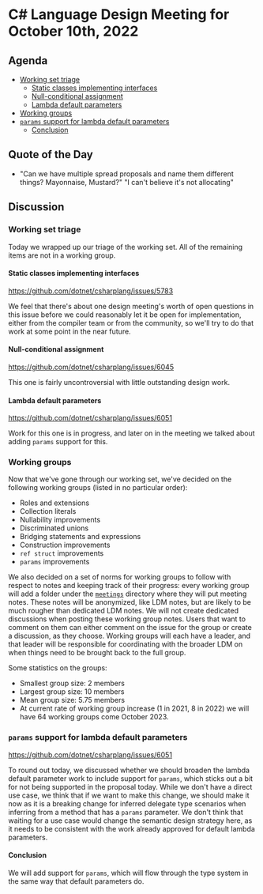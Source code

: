 # C# Language Design Meeting for October 10th, 2022

## Agenda

- [Working set triage](#working-set-triage)
    - [Static classes implementing interfaces](#static-classes-implementing-interfaces)
    - [Null-conditional assignment](#null-conditional-assignment)
    - [Lambda default parameters](#lambda-default-parameters)
- [Working groups](#working-groups)
- [`params` support for lambda default parameters](#params-support-for-lambda-default-parameters)
    - [Conclusion](#conclusion)

## Quote of the Day

- "Can we have multiple spread proposals and name them different things? Mayonnaise, Mustard?" "I can't believe it's not allocating"

## Discussion

### Working set triage

Today we wrapped up our triage of the working set. All of the remaining items are not in a working group.

#### Static classes implementing interfaces

https://github.com/dotnet/csharplang/issues/5783

We feel that there's about one design meeting's worth of open questions in this issue before we could reasonably let it be open for implementation,
either from the compiler team or from the community, so we'll try to do that work at some point in the near future.

#### Null-conditional assignment

https://github.com/dotnet/csharplang/issues/6045

This one is fairly uncontroversial with little outstanding design work.

#### Lambda default parameters

https://github.com/dotnet/csharplang/issues/6051

Work for this one is in progress, and later on in the meeting we talked about adding `params` support for this.

### Working groups

Now that we've gone through our working set, we've decided on the following working groups (listed in no particular order):

* Roles and extensions
* Collection literals
* Nullability improvements
* Discriminated unions
* Bridging statements and expressions
* Construction improvements
* `ref struct` improvements
* `params` improvements

We also decided on a set of norms for working groups to follow with respect to notes and keeping track of their progress: every working group
will add a folder under the [`meetings`](/meetings/) directory where they will put meeting notes. These notes will be anonymized, like LDM notes,
but are likely to be much rougher than dedicated LDM notes. We will not create dedicated discussions when posting these working group notes. Users
that want to comment on them can either comment on the issue for the group or create a discussion, as they choose. Working groups will each have
a leader, and that leader will be responsible for coordinating with the broader LDM on when things need to be brought back to the full group.

Some statistics on the groups:

* Smallest group size: 2 members
* Largest group size: 10 members
* Mean group size: 5.75 members
* At current rate of working group increase (1 in 2021, 8 in 2022) we will have 64 working groups come October 2023.

### `params` support for lambda default parameters

https://github.com/dotnet/csharplang/issues/6051

To round out today, we discussed whether we should broaden the lambda default parameter work to include support for `params`, which sticks out
a bit for not being supported in the proposal today. While we don't have a direct use case, we think that if we want to make this change, we
should make it now as it is a breaking change for inferred delegate type scenarios when inferring from a method that has a `params` parameter.
We don't think that waiting for a use case would change the semantic design strategy here, as it needs to be consistent with the work already
approved for default lambda parameters.

#### Conclusion

We will add support for `params`, which will flow through the type system in the same way that default parameters do.
